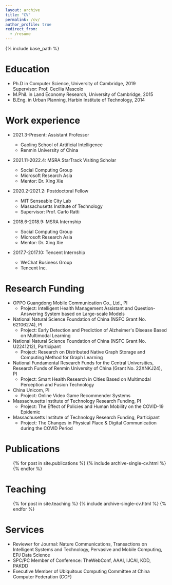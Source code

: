 ```yaml
---
layout: archive
title: "CV"
permalink: /cv/
author_profile: true
redirect_from:
  - /resume
---
```


{% include base_path %}

  
Education
======

* Ph.D in Computer Science, University of Cambridge, 2019
  <br>Supervisor: Prof. Cecilia Mascolo 
* M.Phil. in Land Economy Research, University of Cambridge, 2015
* B.Eng. in Urban Planning, Harbin Institute of Technology, 2014

Work experience
======
* 2021.3-Present: Assistant Professor
  * Gaoling School of Artificial Intelligence
  * Renmin University of China

* 2021.11-2022.4: MSRA StarTrack Visiting Scholar
  * Social Computing Group
  * Microsoft Research Asia
  * Mentor: Dr. Xing Xie 

* 2020.2-2021.2: Postdoctoral Fellow
  * MIT Senseable City Lab
  * Massachusetts Institute of Technology
  * Supervisor: Prof. Carlo Ratti 

* 2018.6-2018.9: MSRA Internship
  * Social Computing Group
  * Microsoft Research Asia
  * Mentor: Dr. Xing Xie 

* 2017.7-2017.10: Tencent Internship
  * WeChat Business Group
  * Tencent Inc.

Research Funding
======
* OPPO Guangdong Mobile Communication Co., Ltd., PI
  * Project: Intelligent Health Management Assistant and Question-Answering System based on Large-scale Models 
* National Natural Science Foundation of China (NSFC Grant No. 62106274), PI
  * Project: Early Detection and Prediction of Alzheimer's Disease Based on Multimodal Learning 
* National Natural Science Foundation of China (NSFC Grant No. U2241212), Participant
  * Project: Research on Distributed Native Graph Storage and Computing Method for Graph Learning 
* National Fundamental Research Funds for the Central Universities, Research Funds of Renmin University of China (Grant No. 22XNKJ24), PI
  * Project: Smart Health Research in Cities Based on Multimodal Perception and Fusion Technology
* China Unicom, PI
  * Project: Online Video Game Recommender Systems 
* Massachusetts Institute of Technology Research Funding, PI
  * Project: The Effect of Policies and Human Mobility on the COVID-19 Epidemic
* Massachusetts Institute of Technology Research Funding, Participant
  * Project: The Changes in Physical Place & Digital Communication during the COVID Period 


Publications
======
  <ul>{% for post in site.publications %}
    {% include archive-single-cv.html %}
  {% endfor %}</ul>

Teaching
======
  <ul>{% for post in site.teaching %}
    {% include archive-single-cv.html %}
  {% endfor %}</ul>
  
Services
======
* Reviewer for Journal: Nature Communications, Transactions on Intelligent Systems and Technology, Pervasive and Mobile Computing, EPJ Data Science
* SPC/PC Member of Conference: TheWebConf, AAAI, IJCAI, KDD, PAKDD
* Executive Member of Ubiquitous Computing Committee at China Computer Federation (CCF)
